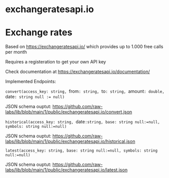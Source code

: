 # exchangeratesapi.io
# Exchange rates

Based on https://exchangeratesapi.io/
which provides up to 1.000 free calls per month

Requires a registeration to get your own API key

Check documentation at https://exchangeratesapi.io/documentation/

Implemented Endpoints:

`convert(access_key: string, `from`: string, `to`: string, `amount`: double, `date`: string null := null)`<p>
JSON schema ouptut: https://github.com/raw-labs/lib/blob/main/1/public/exchangeratesapi.io/convert.json<p>
`historical(access_key: string, `date`:string, base: string null:=null, symbols: string null:=null)`<p>
JSON schema ouptut: https://github.com/raw-labs/lib/blob/main/1/public/exchangeratesapi.io/historical.json<p>
`latest(access_key: string, base: string null:=null, symbols: string null:=null)`<p>
JSON schema ouptut: https://github.com/raw-labs/lib/blob/main/1/public/exchangeratesapi.io/latest.json<p>


